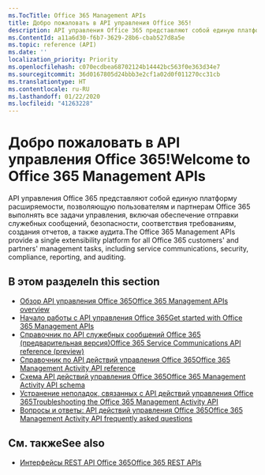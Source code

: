 ```yaml
---
ms.TocTitle: Office 365 Management APIs
title: Добро пожаловать в API управления Office 365!
description: API управления Office 365 представляют собой единую платформу расширяемости, позволяющую пользователям и партнерам Office 365 выполнять все задачи управления, включая обеспечение отправки служебных сообщений, безопасности, соответствия требованиям, создания отчетов, а также аудита.
ms.ContentId: a11a6d30-f6b7-3629-28b6-cbab527d8a5e
ms.topic: reference (API)
ms.date: ''
localization_priority: Priority
ms.openlocfilehash: c070ecdbea68702124b14442bc563f0e363d34e7
ms.sourcegitcommit: 36d0167805d24bbb3e2cf1a02d0f011270cc31cb
ms.translationtype: HT
ms.contentlocale: ru-RU
ms.lasthandoff: 01/22/2020
ms.locfileid: "41263228"
---
```

# <a name="welcome-to-office-365-management-apis"></a><span data-ttu-id="2e47a-103">Добро пожаловать в API управления Office 365!</span><span class="sxs-lookup"><span data-stu-id="2e47a-103">Welcome to Office 365 Management APIs</span></span>

<span data-ttu-id="2e47a-104">API управления Office 365 представляют собой единую платформу расширяемости, позволяющую пользователям и партнерам Office 365 выполнять все задачи управления, включая обеспечение отправки служебных сообщений, безопасности, соответствия требованиям, создания отчетов, а также аудита.</span><span class="sxs-lookup"><span data-stu-id="2e47a-104">The Office 365 Management APIs provide a single extensibility platform for all Office 365 customers' and partners' management tasks, including service communications, security, compliance, reporting, and auditing.</span></span>

## <a name="in-this-section"></a><span data-ttu-id="2e47a-105">В этом разделе</span><span class="sxs-lookup"><span data-stu-id="2e47a-105">In this section</span></span>

- [<span data-ttu-id="2e47a-106">Обзор API управления Office 365</span><span class="sxs-lookup"><span data-stu-id="2e47a-106">Office 365 Management APIs overview</span></span>](office-365-management-apis-overview.md)
- [<span data-ttu-id="2e47a-107">Начало работы с API управления Office 365</span><span class="sxs-lookup"><span data-stu-id="2e47a-107">Get started with Office 365 Management APIs</span></span>](get-started-with-office-365-management-apis.md)
- [<span data-ttu-id="2e47a-108">Справочник по API служебных сообщений Office 365 (предварительная версия)</span><span class="sxs-lookup"><span data-stu-id="2e47a-108">Office 365 Service Communications API reference (preview)</span></span>](office-365-service-communications-api-reference.md)
- [<span data-ttu-id="2e47a-109">Справочник по API действий управления Office 365</span><span class="sxs-lookup"><span data-stu-id="2e47a-109">Office 365 Management Activity API reference</span></span>](office-365-management-activity-api-reference.md)
- [<span data-ttu-id="2e47a-110">Схема API действий управления Office 365</span><span class="sxs-lookup"><span data-stu-id="2e47a-110">Office 365 Management Activity API schema</span></span>](office-365-management-activity-api-schema.md)
- [<span data-ttu-id="2e47a-111">Устранение неполадок, связанных с API действий управления Office 365</span><span class="sxs-lookup"><span data-stu-id="2e47a-111">Troubleshooting the Office 365 Management Activity API</span></span>](troubleshooting-the-office-365-management-activity-api.md)
- [<span data-ttu-id="2e47a-112">Вопросы и ответы: API действий управления Office 365</span><span class="sxs-lookup"><span data-stu-id="2e47a-112">Office 365 Management Activity API frequently asked questions</span></span>](office-365-management-activity-api-faq.md)

## <a name="see-also"></a><span data-ttu-id="2e47a-113">См. также</span><span class="sxs-lookup"><span data-stu-id="2e47a-113">See also</span></span>

- [<span data-ttu-id="2e47a-114">Интерфейсы REST API Office 365</span><span class="sxs-lookup"><span data-stu-id="2e47a-114">Office 365 REST APIs</span></span>](https://docs.microsoft.com/previous-versions/office/office-365-api/how-to/platform-development-overview)
